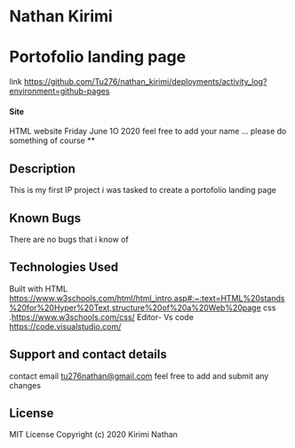 # Nathan Kirimi
# Portofolio landing page
link https://github.com/Tu276/nathan_kirimi/deployments/activity_log?environment=github-pages
#### Site
HTML website Friday June 1O 2020
feel free to add your name ... please do something of course **
## Description
This is my first IP project i was tasked to create a portofolio landing page    

## Known Bugs
There are no bugs that i know of  
## Technologies Used
Built with HTML https://www.w3schools.com/html/html_intro.asp#:~:text=HTML%20stands%20for%20Hyper%20Text,structure%20of%20a%20Web%20page
css .https://www.w3schools.com/css/
Editor- Vs code https://code.visualstudio.com/
## Support and contact details
contact email tu276nathan@gmail.com   feel free to add and submit any changes 
## License
MIT License
Copyright (c) 2020 Kirimi Nathan 
  
